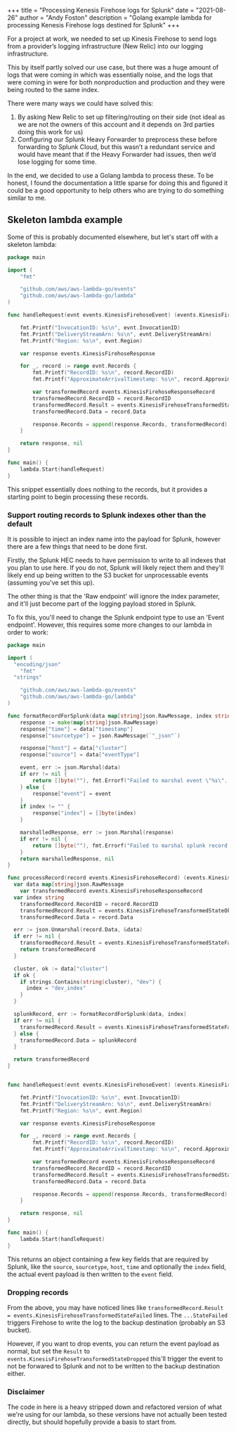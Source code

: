 +++
title = "Processing Kenesis Firehose logs for Splunk"
date = "2021-08-26"
author = "Andy Foston"
description = "Golang example lambda for processing Kenesis Firehose logs destined for Splunk"
+++

For a project at work, we needed to set up Kinesis Firehose to send logs from a provider’s logging
infrastructure (New Relic) into our logging infrastructure.

This by itself partly solved our use case, but there was a huge amount of logs that were coming
in which was essentially noise, and the logs that were coming in were for both nonproduction and
production and they were being routed to the same index.

There were many ways we could have solved this:

1. By asking New Relic to set up filtering/routing on their side (not ideal as we are not the owners of
this account and it depends on 3rd parties doing this work for us)
2. Configuring our Splunk Heavy Forwarder to preprocess these before forwarding to Splunk Cloud,
but this wasn’t a redundant service and would have meant that if the Heavy Forwarder had issues,
then we’d lose logging for some time.

In the end, we decided to use a Golang lambda to process these. To be honest, I found the
documentation a little sparse for doing this and figured it could be a good opportunity to help
others who are trying to do something similar to me.

## Skeleton lambda example

Some of this is probably documented elsewhere, but let's start off with a skeleton lambda:

```go
package main

import (
	"fmt"

	"github.com/aws/aws-lambda-go/events"
	"github.com/aws/aws-lambda-go/lambda"
)

func handleRequest(evnt events.KinesisFirehoseEvent) (events.KinesisFirehoseResponse, error) {

	fmt.Printf("InvocationID: %s\n", evnt.InvocationID)
	fmt.Printf("DeliveryStreamArn: %s\n", evnt.DeliveryStreamArn)
	fmt.Printf("Region: %s\n", evnt.Region)

	var response events.KinesisFirehoseResponse

	for _, record := range evnt.Records {
		fmt.Printf("RecordID: %s\n", record.RecordID)
		fmt.Printf("ApproximateArrivalTimestamp: %s\n", record.ApproximateArrivalTimestamp)

		var transformedRecord events.KinesisFirehoseResponseRecord
		transformedRecord.RecordID = record.RecordID
		transformedRecord.Result = events.KinesisFirehoseTransformedStateOk
		transformedRecord.Data = record.Data

		response.Records = append(response.Records, transformedRecord)
	}

	return response, nil
}

func main() {
	lambda.Start(handleRequest)
}
```

This snippet essentially does nothing to the records, but it provides a starting point to begin
processing these records.

### Support routing records to Splunk indexes other than the default

It is possible to inject an index name into the payload for Splunk, however there are a
few things that need to be done first.

Firstly, the Splunk HEC needs to have permission to write to all indexes that you plan to use
here. If you do not, Splunk will likely reject them and they'll likely end up being written
to the S3 bucket for unprocessable events (assuming you've set this up).

The other thing is that the 'Raw endpoint' will ignore the index parameter, and it'll just become part
of the logging payload stored in Splunk.

To fix this, you'll need to change the Splunk endpoint type to use an 'Event endpoint'. However, this
requires some more changes to our lambda in order to work:

```go
package main

import (
  "encoding/json"
	"fmt"
  "strings"

	"github.com/aws/aws-lambda-go/events"
	"github.com/aws/aws-lambda-go/lambda"
)

func formatRecordForSplunk(data map[string]json.RawMessage, index string) ([]byte, error) {
	response := make(map[string]json.RawMessage)
	response["time"] = data["timestamp"]
	response["sourcetype"] = json.RawMessage(`"_json"`)

	response["host"] = data["cluster"]
	response["source"] = data["eventType"]

	event, err := json.Marshal(data)
	if err != nil {
		return []byte(""), fmt.Errorf("Failed to marshal event \"%s\". Error: %s\n", data, err)
	} else {
		response["event"] = event
	}
	if index != "" {
		response["index"] = []byte(index)
	}

	marshalledResponse, err := json.Marshal(response)
	if err != nil {
		return []byte(""), fmt.Errorf("Failed to marshal splunk record \"%s\". Error %s\n", response, err)
	}
	return marshalledResponse, nil
}

func processRecord(record events.KinesisFirehoseRecord) (events.KinesisFirehoseResponseRecord, error) {
  var data map[string]json.RawMessage
	var transformedRecord events.KinesisFirehoseResponseRecord
  var index string
	transformedRecord.RecordID = record.RecordID
	transformedRecord.Result = events.KinesisFirehoseTransformedStateOk
	transformedRecord.Data = record.Data

  err := json.Unmarshal(record.Data, &data)
  if err != nil {
    transformedRecord.Result = events.KinesisFirehoseTransformedStateFailed
    return transformedRecord
  }

  cluster, ok := data["cluster"]
  if ok {
    if strings.Contains(string(cluster), "dev") {
      index = "dev_index"
    }
  }

  splunkRecord, err := formatRecordForSplunk(data, index)
  if err != nil {
    transformedRecord.Result = events.KinesisFirehoseTransformedStateFailed
  } else {
    transformedRecord.Data = splunkRecord
  }

  return transformedRecord
}


func handleRequest(evnt events.KinesisFirehoseEvent) (events.KinesisFirehoseResponse, error) {

	fmt.Printf("InvocationID: %s\n", evnt.InvocationID)
	fmt.Printf("DeliveryStreamArn: %s\n", evnt.DeliveryStreamArn)
	fmt.Printf("Region: %s\n", evnt.Region)

	var response events.KinesisFirehoseResponse

	for _, record := range evnt.Records {
		fmt.Printf("RecordID: %s\n", record.RecordID)
		fmt.Printf("ApproximateArrivalTimestamp: %s\n", record.ApproximateArrivalTimestamp)

		var transformedRecord events.KinesisFirehoseResponseRecord
		transformedRecord.RecordID = record.RecordID
		transformedRecord.Result = events.KinesisFirehoseTransformedStateOk
		transformedRecord.Data = record.Data

		response.Records = append(response.Records, transformedRecord)
	}

	return response, nil
}

func main() {
	lambda.Start(handleRequest)
}
```
This returns an object containing a few key fields that are required by Splunk, like the `source`, `sourcetype`, `host`, `time`
and optionally the `index` field, the actual event payload is then written to the `event` field.

### Dropping records

From the above, you may have noticed lines like `transformedRecord.Result = events.KinesisFirehoseTransformedStateFailed` lines.
The `...StateFailed` triggers Firehose to write the log to the backup destination (probably an S3 bucket).

However, if you want to drop events, you can return the event payload as normal, but set the `Result` to `events.KinesisFirehoseTransformedStateDropped`
this'll trigger the event to not be forwared to Splunk and not to be written to the backup destination either.

### Disclaimer

The code in here is a heavy stripped down and refactored version of what we're using for our lambda, so these versions have not
actually been tested directly, but should hopefully provide a basis to start from.
